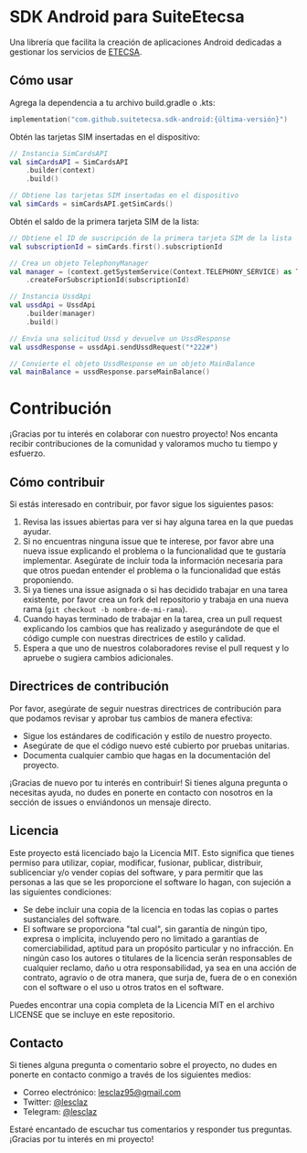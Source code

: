 SDK Android para SuiteEtecsa
============================

Una librería que facilita la creación de aplicaciones Android dedicadas a gestionar los servicios de [ETECSA](https://www.etecsa.cu).

## Cómo usar

Agrega la dependencia a tu archivo build.gradle o .kts:

```kotlin
implementation("com.github.suitetecsa.sdk-android:{última-versión}")
```

Obtén las tarjetas SIM insertadas en el dispositivo:

```kotlin
// Instancia SimCardsAPI
val simCardsAPI = SimCardsAPI
    .builder(context)
    .build()

// Obtiene las tarjetas SIM insertadas en el dispositivo
val simCards = simCardsAPI.getSimCards()
```

Obtén el saldo de la primera tarjeta SIM de la lista:

```kotlin
// Obtiene el ID de suscripción de la primera tarjeta SIM de la lista
val subscriptionId = simCards.first().subscriptionId

// Crea un objeto TelephonyManager
val manager = (context.getSystemService(Context.TELEPHONY_SERVICE) as TelephonyManager)
    .createForSubscriptionId(subscriptionId)

// Instancia UssdApi
val ussdApi = UssdApi
    .builder(manager)
    .build()

// Envía una solicitud Ussd y devuelve un UssdResponse
val ussdResponse = ussdApi.sendUssdRequest("*222#")

// Convierte el objeto UssdResponse en un objeto MainBalance
val mainBalance = ussdResponse.parseMainBalance()
```

# Contribución

¡Gracias por tu interés en colaborar con nuestro proyecto! Nos encanta recibir contribuciones de la
comunidad y valoramos mucho tu tiempo y esfuerzo.

## Cómo contribuir

Si estás interesado en contribuir, por favor sigue los siguientes pasos:

1. Revisa las issues abiertas para ver si hay alguna tarea en la que puedas ayudar.
2. Si no encuentras ninguna issue que te interese, por favor abre una nueva issue explicando el problema o la funcionalidad que te gustaría implementar. Asegúrate de incluir toda la información necesaria para que otros puedan entender el problema o la funcionalidad que estás proponiendo.
3. Si ya tienes una issue asignada o si has decidido trabajar en una tarea existente, por favor crea un fork del repositorio y trabaja en una nueva rama (`git checkout -b nombre-de-mi-rama`).
4. Cuando hayas terminado de trabajar en la tarea, crea un pull request explicando los cambios que has realizado y asegurándote de que el código cumple con nuestras directrices de estilo y calidad.
5. Espera a que uno de nuestros colaboradores revise el pull request y lo apruebe o sugiera cambios adicionales.

## Directrices de contribución

Por favor, asegúrate de seguir nuestras directrices de contribución para que podamos revisar y aprobar tus cambios de manera efectiva:

- Sigue los estándares de codificación y estilo de nuestro proyecto.
- Asegúrate de que el código nuevo esté cubierto por pruebas unitarias.
- Documenta cualquier cambio que hagas en la documentación del proyecto.

¡Gracias de nuevo por tu interés en contribuir! Si tienes alguna pregunta o necesitas ayuda, no dudes en ponerte en contacto con nosotros en la sección de issues o enviándonos un mensaje directo.

## Licencia

Este proyecto está licenciado bajo la Licencia MIT. Esto significa que tienes permiso para utilizar, copiar, modificar, fusionar, publicar, distribuir, sublicenciar y/o vender copias del software, y para permitir que las personas a las que se les proporcione el software lo hagan, con sujeción a las siguientes condiciones:

- Se debe incluir una copia de la licencia en todas las copias o partes sustanciales del software.
- El software se proporciona "tal cual", sin garantía de ningún tipo, expresa o implícita, incluyendo pero no limitado a garantías de comerciabilidad, aptitud para un propósito particular y no infracción. En ningún caso los autores o titulares de la licencia serán responsables de cualquier reclamo, daño u otra responsabilidad, ya sea en una acción de contrato, agravio o de otra manera, que surja de, fuera de o en conexión con el software o el uso u otros tratos en el software.

Puedes encontrar una copia completa de la Licencia MIT en el archivo LICENSE que se incluye en este repositorio.

## Contacto

Si tienes alguna pregunta o comentario sobre el proyecto, no dudes en ponerte en contacto conmigo a través de los siguientes medios:

- Correo electrónico: [lesclaz95@gmail.com](mailto:lesclaz95@gmail.com)
- Twitter: [@lesclaz](https://twitter.com/lesclaz)
- Telegram: [@lesclaz](https://t.me/lesclaz)

Estaré encantado de escuchar tus comentarios y responder tus preguntas. ¡Gracias por tu interés en mi proyecto!
